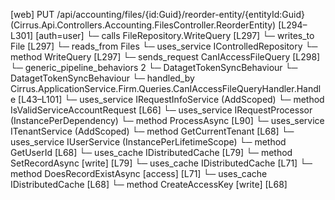 [web] PUT /api/accounting/files/{id:Guid}/reorder-entity/{entityId:Guid}  (Cirrus.Api.Controllers.Accounting.FilesController.ReorderEntity)  [L294–L301] [auth=user]
  └─ calls FileRepository.WriteQuery [L297]
  └─ writes_to File [L297]
    └─ reads_from Files
  └─ uses_service IControlledRepository<File>
    └─ method WriteQuery [L297]
  └─ sends_request CanIAccessFileQuery [L298]
    └─ generic_pipeline_behaviors 2
      └─ DatagetTokenSyncBehaviour
      └─ DatagetTokenSyncBehaviour
    └─ handled_by Cirrus.ApplicationService.Firm.Queries.CanIAccessFileQueryHandler.Handle [L43–L101]
      └─ uses_service IRequestInfoService (AddScoped)
        └─ method IsValidServiceAccountRequest [L66]
      └─ uses_service IRequestProcessor (InstancePerDependency)
        └─ method ProcessAsync [L90]
      └─ uses_service ITenantService (AddScoped)
        └─ method GetCurrentTenant [L68]
      └─ uses_service IUserService (InstancePerLifetimeScope)
        └─ method GetUserId [L68]
      └─ uses_cache IDistributedCache [L79]
        └─ method SetRecordAsync [write] [L79]
      └─ uses_cache IDistributedCache [L71]
        └─ method DoesRecordExistAsync [access] [L71]
      └─ uses_cache IDistributedCache [L68]
        └─ method CreateAccessKey [write] [L68]

